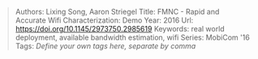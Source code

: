 > Authors: Lixing Song, Aaron Striegel
> Title: FMNC - Rapid and Accurate Wifi Characterization: Demo
> Year: 2016
> Url: https://doi.org/10.1145/2973750.2985619
> Keywords: real world deployment, available bandwidth estimation, wifi
> Series: MobiCom '16
> Tags: *Define your own tags here, separate by comma*